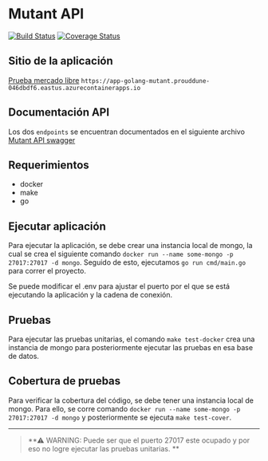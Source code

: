 # Mutant API

[![Build Status](https://github.com/edurdo1901/mutant/workflows/Build/badge.svg?branch=main)](https://github.com/edurdo1901/mutant/actions?query=branch%3Amain) [![Coverage Status](https://coveralls.io/repos/github/edurdo1901/mutant/badge.svg?branch=main)](https://coveralls.io/github/edurdo1901/mutant?branch=main)

## Sitio de la aplicación

[Prueba mercado libre](https://app-golang-mutant.prouddune-046dbdf6.eastus.azurecontainerapps.io) `https://app-golang-mutant.prouddune-046dbdf6.eastus.azurecontainerapps.io`

## Documentación API

Los dos `endpoints` se encuentran documentados en el siguiente archivo [Mutant API swagger](docs/swagger.yaml)
## Requerimientos

- docker
- make
- go

## Ejecutar aplicación

Para ejecutar la aplicación, se debe crear una instancia local de mongo, la cual se crea el siguiente comando `docker run --name some-mongo -p 27017:27017 -d mongo`. Seguido de esto, ejecutamos `go run cmd/main.go` para correr el proyecto.

Se puede modificar el .env para ajustar el puerto por el que se está ejecutando la aplicación y la cadena de conexión.

## Pruebas

Para ejecutar las pruebas unitarias, el comando `make test-docker` crea una instancia de mongo para posteriormente ejecutar las pruebas en esa base de datos.

## Cobertura de pruebas

Para verificar la cobertura del código, se debe tener una instancia local de mongo. Para ello, se corre comando `docker run --name some-mongo -p 27017:27017 -d mongo` y posteriormente se ejecuta `make test-cover`.
___


> **⚠ WARNING: Puede ser que el puerto 27017 este ocupado y por eso no logre ejecutar las pruebas unitarias. ** 

